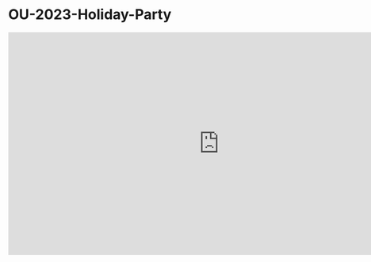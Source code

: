 # OU-2023-Holiday-Party

<iframe
	src="https://radames-real-time-latent-consistency-model.hf.space"
	frameborder="0"
	width="850"
	height="450"
></iframe>

